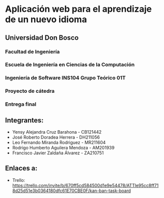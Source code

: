 # Aplicación web para el aprendizaje de un nuevo idioma

## Universidad Don Bosco
### Facultad de Ingeniería
### Escuela de Ingeniería en Ciencias de la Computación
### Ingeniería de Software INS104 Grupo Teórico 01T

### Proyecto de cátedra
### Entrega final

## Integrantes:
- Yensy Alejandra Cruz Barahona - CB121442 
- José Roberto Doradea Herrera - DH211056 
- Leo Fernando Miranda Rodriguez - MR211604 
- Rodrigo Humberto Aguilera Mendoza - AM201939
- Francisco Javier Zaldaña Álvarez - ZA210751

## Enlaces a:
- Trello: https://trello.com/invite/b/670ff5cd584500d1e9e54478/ATTIe95cc8ff718d25d51e3b0364180dfc61E70CBE0F/kan-ban-task-board
